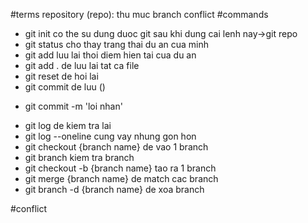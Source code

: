 #terms
repository (repo): thu muc
branch
conflict
#commands
- git init co the su dung duoc git sau khi dung cai lenh nay->git repo
- git status cho thay trang thai du an cua minh
- git add luu lai thoi diem hien tai cua du an
- git add . de luu lai tat ca file
- git reset de hoi lai
- git commit de luu ()
+ git commit -m 'loi nhan'
- git log de kiem tra lai
- git log --oneline cung vay nhung gon hon
- git checkout {branch name} de vao 1 branch
- git branch kiem tra branch
- git checkout -b {branch name} tao ra 1 branch 
- git merge {branch name} de match cac branch
- git branch -d {branch name} de xoa branch

#conflict